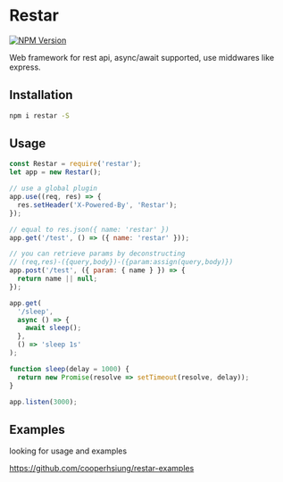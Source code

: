 # Restar

[![NPM Version][npm-image]][npm-url]

Web framework for rest api, async/await supported, use middwares like express.

## Installation

```bash
npm i restar -S
```

## Usage

```javascript
const Restar = require('restar');
let app = new Restar();

// use a global plugin
app.use((req, res) => {
  res.setHeader('X-Powered-By', 'Restar');
});

// equal to res.json({ name: 'restar' })
app.get('/test', () => ({ name: 'restar' }));

// you can retrieve params by deconstructing
// (req,res)-({query,body})-({param:assign(query,body)})
app.post('/test', ({ param: { name } }) => {
  return name || null;
});

app.get(
  '/sleep',
  async () => {
    await sleep();
  },
  () => 'sleep 1s'
);

function sleep(delay = 1000) {
  return new Promise(resolve => setTimeout(resolve, delay));
}

app.listen(3000);
```

## Examples

looking for usage and examples

https://github.com/cooperhsiung/restar-examples

[npm-image]: https://img.shields.io/npm/v/restar.svg
[npm-url]: https://www.npmjs.com/package/restar
